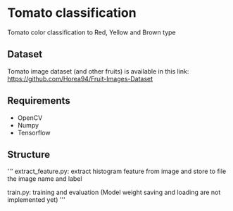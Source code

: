 # Tomato classification
Tomato color classification to Red, Yellow and Brown type

## Dataset
Tomato image dataset (and other fruits) is available in this link:
https://github.com/Horea94/Fruit-Images-Dataset

## Requirements
* OpenCV
* Numpy
* Tensorflow

## Structure
'''
extract_feature.py: extract histogram feature from image and store to file the image name and label

train.py: training and evaluation (Model weight saving and loading are not implemented yet)
'''
